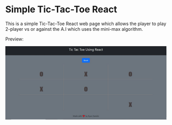 # Simple Tic-Tac-Toe React

This is a simple Tic-Tac-Toe React web page which allows the player to play 2-player vs or against the A.I which uses the mini-max algorithm.

Preview:

<img src="preview.JPG" alt="preview of tic-tac-toe">
